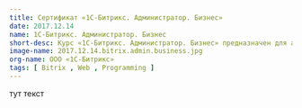 ```yaml
---
title: Сертификат «1С-Битрикс. Администратор. Бизнес»
date: 2017.12.14
name: 1С-Битрикс. Администратор. Бизнес
short-desc: Курс «1С-Битрикс. Администратор. Бизнес» предназначен для администраторов интернет-магазинов, работающих на базе системы «1С-Битрикс. Управление сайтом». Изучение курса необходимо при работе с продуктом редакции Малый бизнес и выше при организации торговых операций через Интернет.
image-name: 2017.12.14.bitrix.admin.business.jpg
org-name: ООО «1С-Битрикс»
tags: [ Bitrix , Web , Programming ]
---
```

тут текст